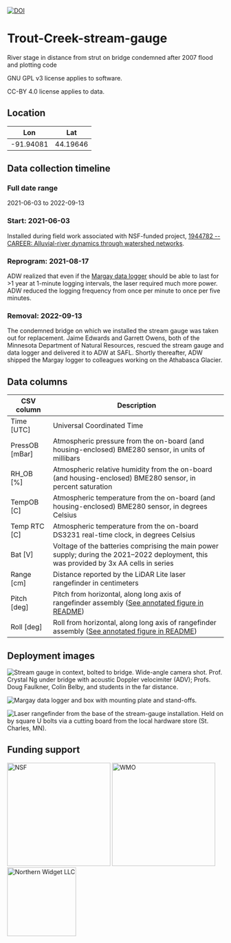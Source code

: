 [![DOI](https://zenodo.org/badge/549840719.svg)](https://zenodo.org/badge/latestdoi/549840719)

# Trout-Creek-stream-gauge
River stage in distance from strut on bridge condemned after 2007 flood and plotting code

GNU GPL v3 license applies to software.

CC-BY 4.0 license applies to data.

## Location

**Lon**|**Lat**
-----|-----
-91.94081|44.19646

## Data collection timeline

### Full date range

2021-06-03 to 2022-09-13

### Start: 2021-06-03

Installed during field work associated with NSF-funded project, [1944782 -- CAREER: Alluvial-river dynamics through watershed networks](https://www.nsf.gov/awardsearch/showAward?AWD_ID=1944782).

### Reprogram: 2021-08-17

ADW realized that even if the [Margay data logger](github.com/NorthernWidget/Project-Margay) should be able to last for >1 year at 1-minute logging intervals, the laser required much more power. ADW reduced the logging frequency from once per minute to once per five minutes.

### Removal: 2022-09-13

The condemned bridge on which we installed the stream gauge was taken out for replacement. Jaime Edwards and Garrett Owens, both of the Minnesota Department of Natural Resources, rescued the stream gauge and data logger and delivered it to ADW at SAFL. Shortly thereafter, ADW shipped the Margay logger to colleagues working on the Athabasca Glacier.

## Data columns

**CSV column**|**Description**
-----|-----
Time [UTC]|Universal Coordinated Time
PressOB [mBar]|Atmospheric pressure from the on-board (and housing-enclosed) BME280 sensor, in units of millibars
RH\_OB [%]|Atmospheric relative humidity from the on-board (and housing-enclosed) BME280 sensor, in percent saturation
TempOB [C]|Atmospheric temperature from the on-board (and housing-enclosed) BME280 sensor, in degrees Celsius
Temp RTC [C]|Atmospheric temperature from the on-board DS3231 real-time clock, in degrees Celsius
Bat [V]|Voltage of the batteries comprising the main power supply; during the 2021–2022 deployment, this was provided by 3x AA cells in series
Range [cm]|Distance reported by the LiDAR Lite laser rangefinder in centimeters
Pitch [deg]|Pitch from horizontal, along long axis of rangefinder assembly ([See annotated figure in README](https://github.com/NorthernWidget-Skunkworks/Project-Symbiont-LiDAR))
Roll [deg]|Roll from horizontal, along long axis of rangefinder assembly ([See annotated figure in README](https://github.com/NorthernWidget-Skunkworks/Project-Symbiont-LiDAR))

## Deployment images

![Stream gauge in context, bolted to bridge. Wide-angle camera shot. Prof. Crystal Ng under bridge with acoustic Doppler velocimiter (ADV); Profs. Doug Faulkner, Colin Belby, and students in the far distance.](images/DSC_2517_BridgeWideAngle.JPG)

![Margay data logger and box with mounting plate and stand-offs.](images/DSC_3278_TroutGaugeLoggerTopOpen.JPG)

![Laser rangefinder from the base of the stream-gauge installation. Held on by square U bolts via a cutting board from the local hardware store (St. Charles, MN).](images/DSC_2522_TroutGaugeBottomLiDARLite.JPG)

## Funding support

<img src="https://www.nsf.gov/news/mmg/media/images/nsf_logo_f_ba321daf-8607-41d7-94bc-1db6039d7893.jpg" alt="NSF" width="240px">

<img src="https://ane4bf-datap1.s3-eu-west-1.amazonaws.com/wmocms/s3fs-public/styles/featured_media_detail/public/advanced_page/featured_media/wmologo2016_fulltext_horizontal_rgb_en-2.jpg?C4guHHfFZ0Uv029Eo5AvJLFg6nMR47hI&itok=NVNNIT7H" alt="WMO" width="240px">

<img src="https://northernwidget.com/assets/images/NWseal_600px.png" alt="Northern Widget LLC" width="160px">
